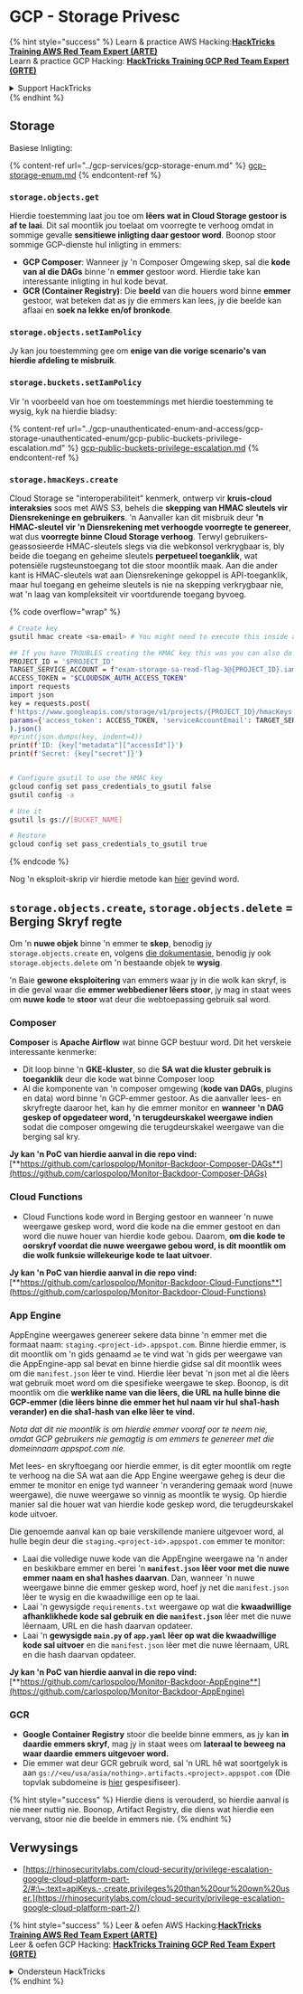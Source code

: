 # GCP - Storage Privesc

{% hint style="success" %}
Learn & practice AWS Hacking:<img src="../../../.gitbook/assets/image (1) (1).png" alt="" data-size="line">[**HackTricks Training AWS Red Team Expert (ARTE)**](https://training.hacktricks.xyz/courses/arte)<img src="../../../.gitbook/assets/image (1) (1).png" alt="" data-size="line">\
Learn & practice GCP Hacking: <img src="../../../.gitbook/assets/image (2).png" alt="" data-size="line">[**HackTricks Training GCP Red Team Expert (GRTE)**<img src="../../../.gitbook/assets/image (2).png" alt="" data-size="line">](https://training.hacktricks.xyz/courses/grte)

<details>

<summary>Support HackTricks</summary>

* Check the [**subscription plans**](https://github.com/sponsors/carlospolop)!
* **Join the** 💬 [**Discord group**](https://discord.gg/hRep4RUj7f) or the [**telegram group**](https://t.me/peass) or **follow** us on **Twitter** 🐦 [**@hacktricks\_live**](https://twitter.com/hacktricks\_live)**.**
* **Share hacking tricks by submitting PRs to the** [**HackTricks**](https://github.com/carlospolop/hacktricks) and [**HackTricks Cloud**](https://github.com/carlospolop/hacktricks-cloud) github repos.

</details>
{% endhint %}

## Storage

Basiese Inligting:

{% content-ref url="../gcp-services/gcp-storage-enum.md" %}
[gcp-storage-enum.md](../gcp-services/gcp-storage-enum.md)
{% endcontent-ref %}

### `storage.objects.get`

Hierdie toestemming laat jou toe om **lêers wat in Cloud Storage gestoor is af te laai**. Dit sal moontlik jou toelaat om voorregte te verhoog omdat in sommige gevalle **sensitiewe inligting daar gestoor word**. Boonop stoor sommige GCP-dienste hul inligting in emmers:

* **GCP Composer**: Wanneer jy 'n Composer Omgewing skep, sal die **kode van al die DAGs** binne 'n **emmer** gestoor word. Hierdie take kan interessante inligting in hul kode bevat.
* **GCR (Container Registry)**: Die **beeld** van die houers word binne **emmer** gestoor, wat beteken dat as jy die emmers kan lees, jy die beelde kan aflaai en **soek na lekke en/of bronkode**.

### `storage.objects.setIamPolicy`

Jy kan jou toestemming gee om **enige van die vorige scenario's van hierdie afdeling te misbruik**.

### **`storage.buckets.setIamPolicy`**

Vir 'n voorbeeld van hoe om toestemmings met hierdie toestemming te wysig, kyk na hierdie bladsy:

{% content-ref url="../gcp-unauthenticated-enum-and-access/gcp-storage-unauthenticated-enum/gcp-public-buckets-privilege-escalation.md" %}
[gcp-public-buckets-privilege-escalation.md](../gcp-unauthenticated-enum-and-access/gcp-storage-unauthenticated-enum/gcp-public-buckets-privilege-escalation.md)
{% endcontent-ref %}

### `storage.hmacKeys.create`

Cloud Storage se "interoperabiliteit" kenmerk, ontwerp vir **kruis-cloud interaksies** soos met AWS S3, behels die **skepping van HMAC sleutels vir Diensrekeninge en gebruikers**. 'n Aanvaller kan dit misbruik deur **'n HMAC-sleutel vir 'n Diensrekening met verhoogde voorregte te genereer**, wat dus **voorregte binne Cloud Storage verhoog**. Terwyl gebruikers-geassosieerde HMAC-sleutels slegs via die webkonsol verkrygbaar is, bly beide die toegang en geheime sleutels **perpetueel toeganklik**, wat potensiële rugsteunstoegang tot die stoor moontlik maak. Aan die ander kant is HMAC-sleutels wat aan Diensrekeninge gekoppel is API-toeganklik, maar hul toegang en geheime sleutels is nie na skepping verkrygbaar nie, wat 'n laag van kompleksiteit vir voortdurende toegang byvoeg.

{% code overflow="wrap" %}
```bash
# Create key
gsutil hmac create <sa-email> # You might need to execute this inside a VM instance

## If you have TROUBLES creating the HMAC key this was you can also do it contacting the API directly:
PROJECT_ID = '$PROJECT_ID'
TARGET_SERVICE_ACCOUNT = f"exam-storage-sa-read-flag-3@{PROJECT_ID}.iam.gserviceaccount.com"
ACCESS_TOKEN = "$CLOUDSDK_AUTH_ACCESS_TOKEN"
import requests
import json
key = requests.post(
f'https://www.googleapis.com/storage/v1/projects/{PROJECT_ID}/hmacKeys',
params={'access_token': ACCESS_TOKEN, 'serviceAccountEmail': TARGET_SERVICE_ACCOUNT}
).json()
#print(json.dumps(key, indent=4))
print(f'ID: {key["metadata"]["accessId"]}')
print(f'Secret: {key["secret"]}')


# Configure gsutil to use the HMAC key
gcloud config set pass_credentials_to_gsutil false
gsutil config -a

# Use it
gsutil ls gs://[BUCKET_NAME]

# Restore
gcloud config set pass_credentials_to_gsutil true
```
{% endcode %}

Nog 'n eksploit-skrip vir hierdie metode kan [hier](https://github.com/RhinoSecurityLabs/GCP-IAM-Privilege-Escalation/blob/master/ExploitScripts/storage.hmacKeys.create.py) gevind word.

## `storage.objects.create`, `storage.objects.delete` = Berging Skryf regte

Om 'n **nuwe objek** binne 'n emmer te **skep**, benodig jy `storage.objects.create` en, volgens [die dokumentasie](https://cloud.google.com/storage/docs/access-control/iam-permissions#object\_permissions), benodig jy ook `storage.objects.delete` om 'n bestaande objek te **wysig**.

'n Baie **gewone eksploitering** van emmers waar jy in die wolk kan skryf, is in die geval waar die **emmer webbediener lêers stoor**, jy mag in staat wees om **nuwe kode** te **stoor** wat deur die webtoepassing gebruik sal word.

### Composer

**Composer** is **Apache Airflow** wat binne GCP bestuur word. Dit het verskeie interessante kenmerke:

* Dit loop binne 'n **GKE-kluster**, so die **SA wat die kluster gebruik is toeganklik** deur die kode wat binne Composer loop
* Al die komponente van 'n composer omgewing (**kode van DAGs**, plugins en data) word binne 'n GCP-emmer gestoor. As die aanvaller lees- en skryfregte daaroor het, kan hy die emmer monitor en **wanneer 'n DAG geskep of opgedateer word, 'n terugdeurskakel weergawe indien** sodat die composer omgewing die terugdeurskakel weergawe van die berging sal kry.

**Jy kan 'n PoC van hierdie aanval in die repo vind:** [**https://github.com/carlospolop/Monitor-Backdoor-Composer-DAGs**](https://github.com/carlospolop/Monitor-Backdoor-Composer-DAGs)

### Cloud Functions

* Cloud Functions kode word in Berging gestoor en wanneer 'n nuwe weergawe geskep word, word die kode na die emmer gestoot en dan word die nuwe houer van hierdie kode gebou. Daarom, **om die kode te oorskryf voordat die nuwe weergawe gebou word, is dit moontlik om die wolk funksie willekeurige kode te laat uitvoer**.

**Jy kan 'n PoC van hierdie aanval in die repo vind:** [**https://github.com/carlospolop/Monitor-Backdoor-Cloud-Functions**](https://github.com/carlospolop/Monitor-Backdoor-Cloud-Functions)

### App Engine

AppEngine weergawes genereer sekere data binne 'n emmer met die formaat naam: `staging.<project-id>.appspot.com`. Binne hierdie emmer, is dit moontlik om 'n gids genaamd `ae` te vind wat 'n gids per weergawe van die AppEngine-app sal bevat en binne hierdie gidse sal dit moontlik wees om die `manifest.json` lêer te vind. Hierdie lêer bevat 'n json met al die lêers wat gebruik moet word om die spesifieke weergawe te skep. Boonop, is dit moontlik om die **werklike name van die lêers, die URL na hulle binne die GCP-emmer (die lêers binne die emmer het hul naam vir hul sha1-hash verander) en die sha1-hash van elke lêer te vind.**

_Nota dat dit nie moontlik is om hierdie emmer vooraf oor te neem nie, omdat GCP gebruikers nie gemagtig is om emmers te genereer met die domeinnaam appspot.com nie._

Met lees- en skryftoegang oor hierdie emmer, is dit egter moontlik om regte te verhoog na die SA wat aan die App Engine weergawe geheg is deur die emmer te monitor en enige tyd wanneer 'n verandering gemaak word (nuwe weergawe), die nuwe weergawe so vinnig as moontlik te wysig. Op hierdie manier sal die houer wat van hierdie kode geskep word, die terugdeurskakel kode uitvoer.

Die genoemde aanval kan op baie verskillende maniere uitgevoer word, al hulle begin deur die `staging.<project-id>.appspot.com` emmer te monitor:

* Laai die volledige nuwe kode van die AppEngine weergawe na 'n ander en beskikbare emmer en berei 'n **`manifest.json` lêer voor met die nuwe emmer naam en sha1 hashes daarvan**. Dan, wanneer 'n nuwe weergawe binne die emmer geskep word, hoef jy net die `manifest.json` lêer te wysig en die kwaadwillige een op te laai.
* Laai 'n gewysigde `requirements.txt` weergawe op wat die **kwaadwillige afhanklikhede kode sal gebruik en die `manifest.json`** lêer met die nuwe lêernaam, URL en die hash daarvan opdateer.
* Laai 'n **gewysigde `main.py` of `app.yaml` lêer op wat die kwaadwillige kode sal uitvoer** en die `manifest.json` lêer met die nuwe lêernaam, URL en die hash daarvan opdateer.

**Jy kan 'n PoC van hierdie aanval in die repo vind:** [**https://github.com/carlospolop/Monitor-Backdoor-AppEngine**](https://github.com/carlospolop/Monitor-Backdoor-AppEngine)

### GCR

* **Google Container Registry** stoor die beelde binne emmers, as jy kan **in daardie emmers skryf**, mag jy in staat wees om **lateraal te beweeg na waar daardie emmers uitgevoer word.**
* Die emmer wat deur GCR gebruik word, sal 'n URL hê wat soortgelyk is aan `gs://<eu/usa/asia/nothing>.artifacts.<project>.appspot.com` (Die topvlak subdomeine is [hier](https://cloud.google.com/container-registry/docs/pushing-and-pulling) gespesifiseer).

{% hint style="success" %}
Hierdie diens is verouderd, so hierdie aanval is nie meer nuttig nie. Boonop, Artifact Registry, die diens wat hierdie een vervang, stoor nie die beelde in emmers nie.
{% endhint %}

## **Verwysings**

* [https://rhinosecuritylabs.com/cloud-security/privilege-escalation-google-cloud-platform-part-2/#:\~:text=apiKeys.-,create,privileges%20than%20our%20own%20user.](https://rhinosecuritylabs.com/cloud-security/privilege-escalation-google-cloud-platform-part-2/)

{% hint style="success" %}
Leer & oefen AWS Hacking:<img src="../../../.gitbook/assets/image (1) (1).png" alt="" data-size="line">[**HackTricks Training AWS Red Team Expert (ARTE)**](https://training.hacktricks.xyz/courses/arte)<img src="../../../.gitbook/assets/image (1) (1).png" alt="" data-size="line">\
Leer & oefen GCP Hacking: <img src="../../../.gitbook/assets/image (2).png" alt="" data-size="line">[**HackTricks Training GCP Red Team Expert (GRTE)**<img src="../../../.gitbook/assets/image (2).png" alt="" data-size="line">](https://training.hacktricks.xyz/courses/grte)

<details>

<summary>Ondersteun HackTricks</summary>

* Kyk na die [**subskripsie planne**](https://github.com/sponsors/carlospolop)!
* **Sluit aan by die** 💬 [**Discord groep**](https://discord.gg/hRep4RUj7f) of die [**telegram groep**](https://t.me/peass) of **volg** ons op **Twitter** 🐦 [**@hacktricks\_live**](https://twitter.com/hacktricks\_live)**.**
* **Deel hacking truuks deur PRs in te dien na die** [**HackTricks**](https://github.com/carlospolop/hacktricks) en [**HackTricks Cloud**](https://github.com/carlospolop/hacktricks-cloud) github repos.

</details>
{% endhint %}
